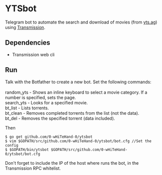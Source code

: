 # YTSbot

Telegram bot to automate the search and download of movies (from [yts.ag](https://yts.ag)) using [Transmission](https://transmissionbt.com/).

## Dependencies
- Transmission web cli
## Run

Talk with the Botfather to create a new bot. Set the following commands:<br><br>
random_yts - Shows an inline keyboard to select a movie category. If a number is specified, sets the page.<br>
search_yts - Looks for a specified movie.<br>
bt_list - Lists torrents.<br>
bt_clean - Removes completed torrents from the list (not the data).<br>
bt_del - Removes the specified torrent (data included).<br>

Then
```
$ go get github.com/0-wHiTeHand-0/ytsbot
$ vim $GOPATH/src/github.com/0-wHiTeHand-0/ytsbot/bot.cfg //Set the config
$ $GOPATH/bin/ytsbot $GOPATH/src/github.com/0-wHiTeHand-0/ytsbot/bot.cfg
```
Don't forget to include the IP of the host where runs the bot, in the Transmission RPC whitelist.
